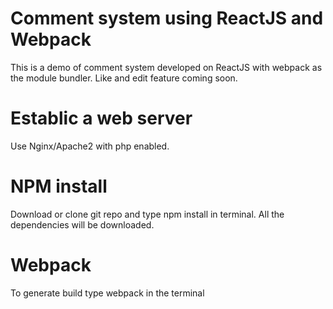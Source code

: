 # Comment system using ReactJS and Webpack

This is a demo of comment system developed on ReactJS with webpack as the module bundler. Like and edit feature coming soon.

# Establic a web server

Use Nginx/Apache2 with php enabled.

# NPM install

Download or clone git repo and type npm install in terminal. All the dependencies will be downloaded.

# Webpack

To generate build type webpack in the terminal
